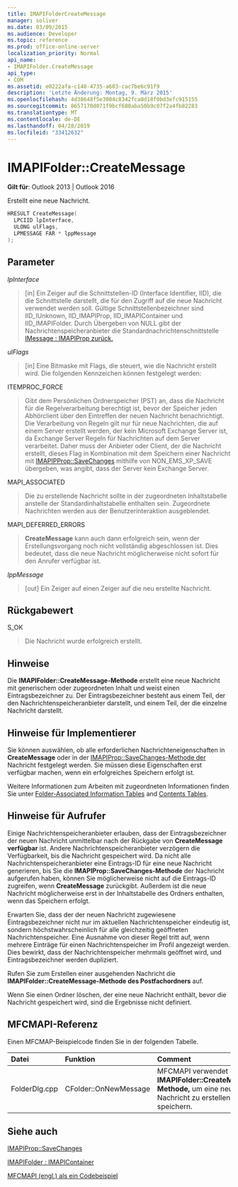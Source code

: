 ```yaml
---
title: IMAPIFolderCreateMessage
manager: soliver
ms.date: 03/09/2015
ms.audience: Developer
ms.topic: reference
ms.prod: office-online-server
localization_priority: Normal
api_name:
- IMAPIFolder.CreateMessage
api_type:
- COM
ms.assetid: e0222afa-c148-4735-a603-cac7be6c91f9
description: 'Letzte Änderung: Montag, 9. März 2015'
ms.openlocfilehash: 4d38648f5e3084c8342fca8d18f0bd3efc915155
ms.sourcegitcommit: 8657170d071f9bcf680aba50b9c07f2a4fb82283
ms.translationtype: MT
ms.contentlocale: de-DE
ms.lasthandoff: 04/28/2019
ms.locfileid: "33412632"
---
```

# <a name="imapifoldercreatemessage"></a>IMAPIFolder::CreateMessage

  
  
**Gilt für**: Outlook 2013 | Outlook 2016 
  
Erstellt eine neue Nachricht.
  
```cpp
HRESULT CreateMessage(
  LPCIID lpInterface,
  ULONG ulFlags,
  LPMESSAGE FAR * lppMessage
);
```

## <a name="parameters"></a>Parameter

 _lpInterface_
  
> [in] Ein Zeiger auf die Schnittstellen-ID (Interface Identifier, IID), die die Schnittstelle darstellt, die für den Zugriff auf die neue Nachricht verwendet werden soll. Gültige Schnittstellenbezeichner sind IID_IUnknown, IID_IMAPIProp, IID_IMAPIContainer und IID_IMAPIFolder. Durch Übergeben von NULL gibt der Nachrichtenspeicheranbieter die Standardnachrichtenschnittstelle [IMessage : IMAPIProp zurück.](imessageimapiprop.md) 
    
 _ulFlags_
  
> [in] Eine Bitmaske mit Flags, die steuert, wie die Nachricht erstellt wird. Die folgenden Kennzeichen können festgelegt werden:
    
ITEMPROC_FORCE
  
> Gibt dem Persönlichen Ordnerspeicher (PST) an, dass die Nachricht für die Regelverarbeitung berechtigt ist, bevor der Speicher jeden Abhörclient über den Eintreffen der neuen Nachricht benachrichtigt. Die Verarbeitung von Regeln gilt nur für neue Nachrichten, die auf einem Server erstellt werden, der kein Microsoft Exchange Server ist, da Exchange Server Regeln für Nachrichten auf dem Server verarbeitet. Daher muss der Anbieter oder Client, der die Nachricht erstellt, dieses Flag in Kombination mit dem Speichern einer Nachricht mit [IMAPIPProp::SaveChanges](imapiprop-savechanges.md) mithilfe von NON_EMS_XP_SAVE übergeben, was angibt, dass der Server kein Exchange Server. 
    
MAPI_ASSOCIATED 
  
> Die zu erstellende Nachricht sollte in der zugeordneten Inhaltstabelle anstelle der Standardinhaltstabelle enthalten sein. Zugeordnete Nachrichten werden aus der Benutzerinteraktion ausgeblendet.
    
MAPI_DEFERRED_ERRORS 
  
> **CreateMessage** kann auch dann erfolgreich sein, wenn der Erstellungsvorgang noch nicht vollständig abgeschlossen ist. Dies bedeutet, dass die neue Nachricht möglicherweise nicht sofort für den Anrufer verfügbar ist. 
    
 _lppMessage_
  
> [out] Ein Zeiger auf einen Zeiger auf die neu erstellte Nachricht.
    
## <a name="return-value"></a>Rückgabewert

S_OK 
  
> Die Nachricht wurde erfolgreich erstellt.
    
## <a name="remarks"></a>Hinweise

Die **IMAPIFolder::CreateMessage-Methode** erstellt eine neue Nachricht mit generischem oder zugeordneten Inhalt und weist einen Eintragsbezeichner zu. Der Eintragsbezeichner besteht aus einem Teil, der den Nachrichtenspeicheranbieter darstellt, und einem Teil, der die einzelne Nachricht darstellt. 
  
## <a name="notes-to-implementers"></a>Hinweise für Implementierer

Sie können auswählen, ob alle erforderlichen Nachrichteneigenschaften in **CreateMessage** oder in der [IMAPIProp::SaveChanges-Methode der](imapiprop-savechanges.md) Nachricht festgelegt werden. Sie müssen diese Eigenschaften erst verfügbar machen, wenn ein erfolgreiches Speichern erfolgt ist. 
  
Weitere Informationen zum Arbeiten mit zugeordneten Informationen finden Sie unter [Folder-Associated Information Tables](folder-associated-information-tables.md) and [Contents Tables](contents-tables.md). 
  
## <a name="notes-to-callers"></a>Hinweise für Aufrufer

Einige Nachrichtenspeicheranbieter erlauben, dass der Eintragsbezeichner der neuen Nachricht unmittelbar nach der Rückgabe von **CreateMessage verfügbar** ist. Andere Nachrichtenspeicheranbieter verzögern die Verfügbarkeit, bis die Nachricht gespeichert wird. Da nicht alle Nachrichtenspeicheranbieter eine Eintrags-ID für eine neue Nachricht generieren, bis Sie die **IMAPIProp::SaveChanges-Methode** der Nachricht aufgerufen haben, können Sie möglicherweise nicht auf die Eintrags-ID zugreifen, wenn **CreateMessage** zurückgibt. Außerdem ist die neue Nachricht möglicherweise erst in der Inhaltstabelle des Ordners enthalten, wenn das Speichern erfolgt. 
  
Erwarten Sie, dass der der neuen Nachricht zugewiesene Eintragsbezeichner nicht nur im aktuellen Nachrichtenspeicher eindeutig ist, sondern höchstwahrscheinlich für alle gleichzeitig geöffneten Nachrichtenspeicher. Eine Ausnahme von dieser Regel tritt auf, wenn mehrere Einträge für einen Nachrichtenspeicher im Profil angezeigt werden. Dies bewirkt, dass der Nachrichtenspeicher mehrmals geöffnet wird, und Eintragsbezeichner werden dupliziert. 
  
Rufen Sie zum Erstellen einer ausgehenden Nachricht die **IMAPIFolder::CreateMessage-Methode des Postfachordners** auf. 
  
Wenn Sie einen Ordner löschen, der eine neue Nachricht enthält, bevor die Nachricht gespeichert wird, sind die Ergebnisse nicht definiert.
  
## <a name="mfcmapi-reference"></a>MFCMAPI-Referenz

Einen MFCMAP-Beispielcode finden Sie in der folgenden Tabelle.
  
|**Datei**|**Funktion**|**Comment**|
|:-----|:-----|:-----|
|FolderDlg.cpp  <br/> |CFolder::OnNewMessage  <br/> |MFCMAPI verwendet die **IMAPIFolder::CreateMessage-Methode,** um eine neue Nachricht zu erstellen und zu speichern.  <br/> |
   
## <a name="see-also"></a>Siehe auch



[IMAPIProp::SaveChanges](imapiprop-savechanges.md)
  
[IMAPIFolder : IMAPIContainer](imapifolderimapicontainer.md)


[MFCMAPI (engl.) als ein Codebeispiel](mfcmapi-as-a-code-sample.md)

